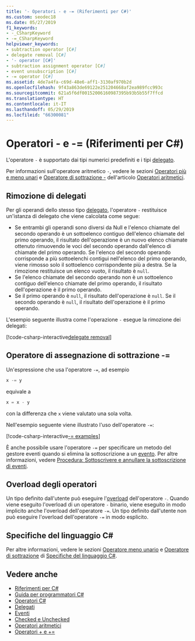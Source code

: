 ```yaml
---
title: '- Operatori - e -= (Riferimenti per C#)'
ms.custom: seodec18
ms.date: 05/27/2019
f1_keywords:
- -_CSharpKeyword
- -=_CSharpKeyword
helpviewer_keywords:
- subtraction operator [C#]
- delegate removal [C#]
- '- operator [C#]'
- subtraction assignment operator [C#]
- event unsubscription [C#]
- -= operator [C#]
ms.assetid: 4de7a4fa-c69d-48e6-aff1-3130af970b2d
ms.openlocfilehash: 9f43a863de69122e251204668af2ea989fcc993c
ms.sourcegitcommit: 621a5f6df00152006160987395b93b5b55f7ffcd
ms.translationtype: HT
ms.contentlocale: it-IT
ms.lasthandoff: 05/29/2019
ms.locfileid: "66300081"
---
```

# <a name="--and---operators-c-reference"></a>Operatori - e -= (Riferimenti per C#)

L'operatore `-` è supportato dai tipi numerici predefiniti e i tipi [delegato](../keywords/delegate.md).

Per informazioni sull'operatore aritmetico `-`, vedere le sezioni [Operatori più e meno unari](arithmetic-operators.md#unary-plus-and-minus-operators) e [Operatore di sottrazione -](arithmetic-operators.md#subtraction-operator--) dell'articolo [Operatori aritmetici](arithmetic-operators.md).

## <a name="delegate-removal"></a>Rimozione di delegati

Per gli operandi dello stesso tipo [delegato](../keywords/delegate.md), l'operatore `-` restituisce un'istanza di delegato che viene calcolata come segue:

- Se entrambi gli operandi sono diversi da Null e l'elenco chiamate del secondo operando è un sottoelenco contiguo dell'elenco chiamate del primo operando, il risultato dell'operazione è un nuovo elenco chiamate ottenuto rimuovendo le voci del secondo operando dall'elenco di chiamate del primo operando. Se l'elenco del secondo operando corrisponde a più sottoelenchi contigui nell'elenco del primo operando, viene rimosso solo il sottoelenco corrispondente più a destra. Se la rimozione restituisce un elenco vuoto, il risultato è `null`.
- Se l'elenco chiamate del secondo operando non è un sottoelenco contiguo dell'elenco chiamate del primo operando, il risultato dell'operazione è il primo operando.
- Se il primo operando è `null`, il risultato dell'operazione è `null`. Se il secondo operando è `null`, il risultato dell'operazione è il primo operando.

L'esempio seguente illustra come l'operazione `-` esegue la rimozione dei delegati:

[!code-csharp-interactive[delegate removal](~/samples/csharp/language-reference/operators/SubtractionOperator.cs#DelegateRemoval)]

## <a name="subtraction-assignment-operator--"></a>Operatore di assegnazione di sottrazione -=

Un'espressione che usa l'operatore `-=`, ad esempio

```csharp
x -= y
```

equivale a

```csharp
x = x - y
```

con la differenza che `x` viene valutato una sola volta.
  
Nell'esempio seguente viene illustrato l'uso dell'operatore `-=`:

[!code-csharp-interactive[-= examples](~/samples/csharp/language-reference/operators/SubtractionOperator.cs#SubtractAndAssign)]

È anche possibile usare l'operatore `-=` per specificare un metodo del gestore eventi quando si elimina la sottoscrizione a un [evento](../keywords/event.md). Per altre informazioni, vedere [Procedura: Sottoscrivere e annullare la sottoscrizione di eventi](../../programming-guide/events/how-to-subscribe-to-and-unsubscribe-from-events.md).

## <a name="operator-overloadability"></a>Overload degli operatori

Un tipo definito dall'utente può eseguire l'[overload](../keywords/operator.md) dell'operatore `-`. Quando viene eseguito l'overload di un operatore `-` binario, viene eseguito in modo implicito anche l'overload dell'operatore `-=`. Un tipo definito dall'utente non può eseguire l'overload dell'operatore `-=` in modo esplicito.

## <a name="c-language-specification"></a>Specifiche del linguaggio C#

Per altre informazioni, vedere le sezioni [Operatore meno unario](~/_csharplang/spec/expressions.md#unary-minus-operator) e [Operatore di sottrazione](~/_csharplang/spec/expressions.md#subtraction-operator) di [Specifiche del linguaggio C#](../language-specification/index.md).

## <a name="see-also"></a>Vedere anche

- [Riferimenti per C#](../index.md)
- [Guida per programmatori C#](../../programming-guide/index.md)
- [Operatori C#](index.md)
- [Delegati](../../programming-guide/delegates/index.md)
- [Eventi](../../programming-guide/events/index.md)
- [Checked e Unchecked](../keywords/checked-and-unchecked.md)
- [Operatori aritmetici](arithmetic-operators.md)
- [Operatori + e +=](addition-operator.md)
